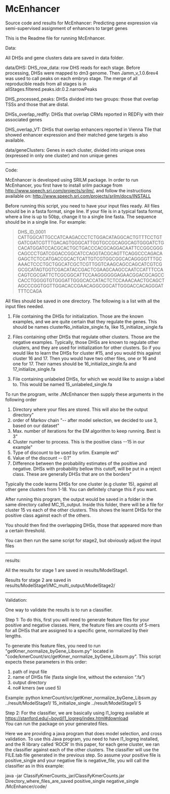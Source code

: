 # McEnhancer
Source code and results for McEnhancer: Predicting gene expression via semi-supervised assignment of enhancers to  target genes

 
	 
This is the Readme file for running McEnhancer.

Data:

All DHSs and gene clusters data are saved in data folder.

data/DHS:
DHS_row_data: row DHS reads for each stage. Before processing, DHSs were mapped to dm3 genome. Then Jamm_v_1.0.6rev4 was used to call peaks on each embryo stage. The merge of all reproducible reads from all stages is in allStages.filtered.peaks.idr.0.2.narrowPeaks

DHS_processed_peaks: 
DHSs divided into two groups:  those that overlap TSSs and those that are distal. 

DHSs_overlap_redfly: DHSs that overlap CRMs reported in REDFly with their associated genes

 
DHS_overlap_VT: DHSs that overlap enhancers reported in Vienna Tile that showed enhancer expression and their matched gene targets is also available.


data/geneClusters: Genes in each cluster, divided into unique ones (expressed in only one cluster) and non unique genes 

-----------------------------------------------------------------------
Code:

McEnhancer is developed using SRILM package. In order to run McEnhancer, you first have to install srilm package from http://www.speech.sri.com/projects/srilm/, and follow the instructions available on: http://www.speech.sri.com/projects/srilm/docs/INSTALL

Before running this script, you need to have your input files ready. All files should be in a fasta format, singe line. If your file is in a typical fasta format, where a line is up to 50bp, change it to a single line fasta. 
The sequence should be in a single line.
For example:

>DHS_ID_0001
CATTGGCATTGCCATCAAGACCCTCTGGACATAGGCACTGTTTCCTGTGATCGATCGTTTGACAGTGGGCATTGGTGCCGCAGGCAGTGGGATCTGCACATGGATCCACGCACTGCTGACCCACGCAGGACAATTCCGGCGGGCAGCCCTGATCGGACCGGCATCCAGGTACGCAGTTCAGGCCCAGACAGAGCTCTCCATGACCGCACTCATTGTCGTGGCGGCACAGGGGTTTGCAAACTCCCTGCTGGCATCGCTCGTTGGTCAAGCAGCCAGCATCGTCGGCGCATAGTGGTCGACATACCGACTCGAAGCAAGCCAATCCATTTCCACAGTCGCGATTCTCGCGGCATTCCAAGGGGGGAGAACGGACGCAGCCCACCTGGGGTGTGGGATTGGGCACCATACTCTCCAAACAACTGCAGCTAGCCCGGTGGTTGGACACCGAACAGGCGGCATTGGGACCACAGGGATTTTCCAGA

All files should be saved in one directory. The following is a list with all the input files needed. 
1. File containing the DHSs for initialization. Those are the known examples, and we are quite certain that they regulate the genes. This should be names clusterNo_initialize_single.fa, like 15_initialize_single.fa

2. Files containing other DHSs that regulate other clusters. Those are the negative examples. Typically, those DHSs are known to regulate other clusters, and they are used for initialization for other clusters. So if you would like to learn the DHSs for cluster #15, and you would this against cluster 16 and 17. Then you would have two other files, one or 16 and one for 17. Their names should be 16_initialize_single.fa and 17_initialize_single.fa

3. File containing unlabeled DHSs, for which we would like to assign a label to. This would be named 15_unlabeled_single.fa

To run the program, write ./McEnhancer then supply these arguments in the following order
1. Directory where your files are stored. This will also be the output directory"
2. order of Markov chain  "-- after model selection, we decided to use 3, based on our dataset" 
3. Max. number of iterations for the EM algorithm to keep running. Best is 3"
4. Cluster number to process. This is the positive class --15 in our example"
5. Type of discount to be used by srlim. Example wd"
6. Value of the discount -- 0.1"
7. Difference between the probability estimates of the positive and negative. DHSs with probability bellow this cutoff, will be put in a reject class. These are generally DHSs that are on the borders"

Typically the code learns DHSs for one cluster (e.g cluster 15), against all other gene clusters from 1-18. You can definitely change this if you want.

After running this program, the output would be saved in a folder in the same directory called MC_15_output. Inside this folder, there will be a file for cluster 15 vs each of the other clusters. This shows the learnt DHSs for the positive class against each of the others. 

You should then find the overlapping DHSs, those that appeared more than a certain threshold.

You can then run the same script for stage2, but obviously adjust the input files

--------------------------------------------------------------------
results: 

All the results for stage 1 are saved in results/ModelStage1.

Results for stage 2 are saved in results/ModelStage1/MC_multi_output/ModelStage2/

--------------------------------------------------------------------
Validation:

One way to validate the results is to run a classifier. 

Step 1:
To do this, first you will need to generate feature files for your positive and negative classes. Here, the feature files are counts of 5-mers for all DHSs that are assigned to a specific gene, normalized by their lengths. 

To generate this feature files, you need to run "getKmer_normalize_byGene_Libsvm.py" located in "code/kmerCount/src/getKmer_normalize_byGene_Libsvm.py". This script expects these parameters in this order: 
1. path of input file
2. name of DHSs file (fasta single line, without the extension “.fa”)
3. output directory
4. no# kmers (we used 5)


Example:
python kmerCount/src/getKmer_normalize_byGene_Libsvm.py ../result/ModelStage1/ 15_initialize_single ../result/ModelStage1/ 5


Step 2:
For the classifier, we are basically using l1_logreg available at https://stanford.edu/~boyd/l1_logreg/index.html#download  
You can run the package on your generated files. 

Here we are providing a java program that does model selection, and cross validation. 
To use this Java program, you need to have l1_logreg installed, and the R library called ‘ROCR’
In this paper, for each gene cluster, we ran the classifier against each of the other clusters. The classifier will use the FILE.tab file generated in the previous step.
So assume your positive file is positive_single and your negative file is negative_file, you will call the classifier as in this example:

java -jar ClassifyKmerCounts_jar/ClassifyKmerCounts.jar Directory_where_files_are_saved positive_single negative_single /McEnhancer/code/


